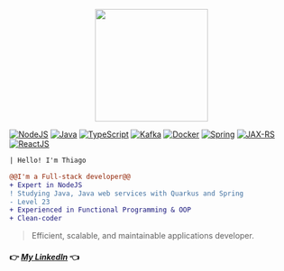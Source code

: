 <p align="center">
<img height="200" src="https://media.giphy.com/media/v1.Y2lkPTc5MGI3NjExZDFiMWQ3NDI4NTFhN2RiMmE4ODE4ZDk1NTM0MzYxYjdjNzdmNDZlMSZjdD1n/ZVik7pBtu9dNS/giphy.gif"/>
</p>

[![NodeJS](https://img.shields.io/badge/NodeJS-Expert-blue?style=flat-square&logo=node.js)](https://nodejs.org/)
[![Java](https://img.shields.io/badge/Java-Proficient-brightgreen?style=flat-square&logo=java)](https://www.java.com/)
[![TypeScript](https://img.shields.io/badge/TypeScript-Expert-blue?style=flat-square&logo=typescript)](https://www.typescriptlang.org/)
[![Kafka](https://img.shields.io/badge/Kafka-Currently_Studying-orange?style=flat-square&logo=apache-kafka)](https://kafka.apache.org/)
[![Docker](https://img.shields.io/badge/Docker-Experienced-blue?style=flat-square&logo=docker)](https://www.docker.com/)
[![Spring](https://img.shields.io/badge/Spring-Currently_Studying-orange?style=flat-square&logo=spring)](https://spring.io/)
[![JAX-RS](https://img.shields.io/badge/JAX_RS-Currently_Studying-orange?style=flat-square&logo=java)](https://docs.oracle.com/javaee/7/tutorial/jaxrs.htm)
[![ReactJS](https://img.shields.io/badge/ReactJS-Expert-blue?style=flat-square&logo=react)](https://reactjs.org/)

```diff
| Hello! I'm Thiago

@@I'm a Full-stack developer@@
+ Expert in NodeJS
! Studying Java, Java web services with Quarkus and Spring
- Level 23
+ Experienced in Functional Programming & OOP
+ Clean-coder
```
 > Efficient, scalable, and maintainable applications developer.

#### 👉 *[My LinkedIn](https://www.linkedin.com/in/githiago-f)* 👈
